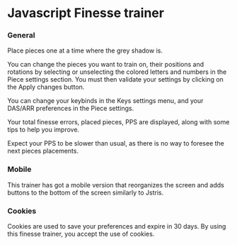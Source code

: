 # Javascript Finesse trainer

### General
Place pieces one at a time where the grey shadow is.

You can change the pieces you want to train on, their positions and rotations by selecting or unselecting the colored letters and numbers in the Piece settings section. You must then validate your settings by clicking on the Apply changes button.

You can change your keybinds in the Keys settings menu, and your DAS/ARR preferences in the Piece settings.

Your total finesse errors, placed pieces, PPS are displayed, along with some tips to help you improve.

Expect your PPS to be slower than usual, as there is no way to foresee the next pieces placements.

### Mobile
This trainer has got a mobile version that reorganizes the screen and adds buttons to the bottom of the screen similarly to Jstris.

### Cookies
Cookies are used to save your preferences and expire in 30 days. By using this finesse trainer, you accept the use of cookies.
